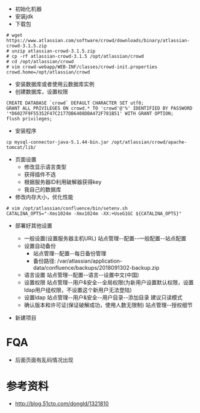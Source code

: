 - 初始化机器
- 安装jdk
- 下载包
```
# wget https://www.atlassian.com/software/crowd/downloads/binary/atlassian-crowd-3.1.5.zip
# unzip atlassian-crowd-3.1.5.zip
# cp -rf atlassian-crowd-3.1.5 /opt/atlassian/crowd
# cd /opt/atlassian/crowd
# vim crowd-webapp/WEB-INF/classes/crowd-init.properties
crowd.home=/opt/atlassian/crowd
```
- 安装数据库或者使用云数据库实例
- 创建数据库，设置权限
```
CREATE DATABASE `crowd` DEFAULT CHARACTER SET utf8;
GRANT ALL PRIVILEGES ON crowd.* TO 'crowd'@'%' IDENTIFIED BY PASSWORD '*D6027F9F55352F47C2177DB6408DBA472F781B51' WITH GRANT OPTION;
flush privileges;
```
- 安装程序
```
cp mysql-connector-java-5.1.44-bin.jar /opt/atlassian/crowd/apache-tomcat/lib/

```
- 页面设置
  - 修改显示语言类型
  - 获得插件不选
  - 根据服务器ID利用破解器获得key
  - 我自己的数据库
- 修改内存大小，优化性能
```
# vim /opt/atlassian/confluence/bin/setenv.sh
CATALINA_OPTS="-Xms1024m -Xmx1024m -XX:+UseG1GC ${CATALINA_OPTS}"
```

- 部署好其他设置
  - 一般设置(设置服务器主机URL)
    站点管理--配置--一般配置--站点配置
  - 设置自动备份
    - 站点管理--配置--每日备份管理
    - 备份路径:  /var/atlassian/application-data/confluence/backups/2018091302-backup.zip
  - 语言设置
    站点管理--配置--语言--设置中文(中国)
  - 设置权限
    站点管理--用户&安全--全局权限(为新用户设置默认权限，设置ldap用户组权限，不设置这个新用户无法登陆)
  - 设置ldap
    站点管理--用户&安全--用户目录--添加目录 建议只读模式
  - 确认版本和许可证(保证破解成功，使用人数无限制)
    站点管理--授权细节

- 新建项目

# FQA
- 后面页面有乱码情况出现

# 参考资料
- http://blog.51cto.com/dongld/1321810
